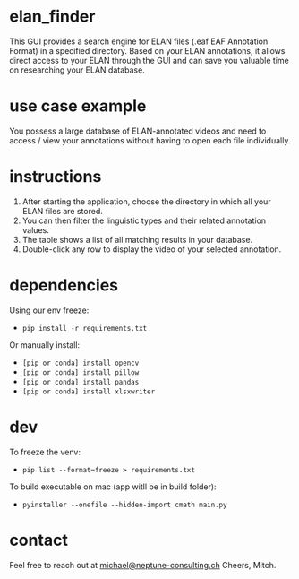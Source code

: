 # elan_finder
This GUI provides a search engine for ELAN files (.eaf EAF Annotation Format) in a specified directory.
Based on your ELAN annotations, it allows direct access to your ELAN through the GUI and can save you valuable time on researching your ELAN database.

# use case example 
You possess a large database of ELAN-annotated videos and need to access / view your annotations without having to open each file individually. 

# instructions
1) After starting the application, choose the directory in which all your ELAN files are stored. 
2) You can then filter the linguistic types and their related annotation values. 
3) The table shows a list of all matching results in your database.
4) Double-click any row to display the video of your selected annotation. 

# dependencies
Using our env freeze: 
- `pip install -r requirements.txt`

Or manually install:
- `[pip or conda] install opencv`
- `[pip or conda] install pillow`
- `[pip or conda] install pandas`
- `[pip or conda] install xlsxwriter`

# dev
To freeze the venv:
- `pip list --format=freeze > requirements.txt`

To build executable on mac (app witll be in build folder):
- `pyinstaller --onefile --hidden-import cmath main.py`

# contact
Feel free to reach out at michael@neptune-consulting.ch
Cheers, 
Mitch. 
